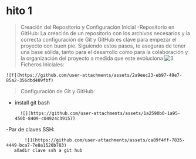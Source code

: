 # hito 1
  >Creación del Repositorio y Configuración Inicial
-Repositorio en GitHub: La creación de un repositorio con los archivos necesarios y la correcta configuración de Git y GitHub es clave para empezar el proyecto con buen pie. Siguiendo estos pasos, te aseguras de tener una base sólida, tanto para el desarrollo como para la colaboración y la organización del proyecto a medida que este evoluciona
    ![3](https://github.com/user-attachments/assets/922fd472-8485-4c78-bed1-5e683336cfe5)
>Ficheros Iniciales:

    ![f](https://github.com/user-attachments/assets/2a9eec23-eb97-49e7-85a2-356dbd409fbf)
>Configuración de Git y GitHub:
  - install git bash

          ![](https://github.com/user-attachments/assets/1a2590b0-1a95-450b-8409-c04924c39157)
   -Par de claves SSH:
   
           ![](https://github.com/user-attachments/assets/ca89f4ff-7835-4449-bca7-7e8a1520b783)
       añadir clave ssh a git hub
    
